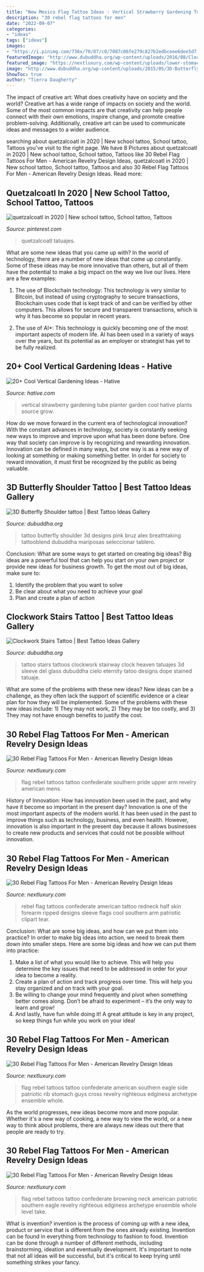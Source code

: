 ```yaml
---
title: "New Mexico Flag Tattoo Ideas : Vertical Strawberry Gardening Tube Planter Garden Cool Hative Plants Source Grow"
description: "30 rebel flag tattoos for men"
date: "2022-09-07"
categories:
- "ideas"
tags: ["ideas"]
images:
- "https://i.pinimg.com/736x/70/87/c0/7087c06fe279c827b2edbceee6dee5d7.jpg"
featuredImage: "http://www.dubuddha.org/wp-content/uploads/2016/08/Clockwork-Stairs-Tattoo-by-Dointats-bj-728x728.jpg"
featured_image: "https://nextluxury.com/wp-content/uploads/lower-stomach-rib-cage-side-confederate-rebel-flag-guys-tattoos.jpg"
image: "http://www.dubuddha.org/wp-content/uploads/2015/05/3D-Butterfly-Shoilder-tattoo-by-ALEX-BRUZ.jpg"
ShowToc: true
author: "Tierra Daugherty"
---
```



The impact of creative art: What does creativity have on society and the world?
Creative art has a wide range of impacts on society and the world. Some of the most common impacts are that creativity can help people connect with their own emotions, inspire change, and promote creative problem-solving. Additionally, creative art can be used to communicate ideas and messages to a wider audience.

	

		
searching about quetzalcoatl in 2020 | New school tattoo, School tattoo, Tattoos you've visit to the right page. We have 8 Pictures about quetzalcoatl in 2020 | New school tattoo, School tattoo, Tattoos like 30 Rebel Flag Tattoos For Men - American Revelry Design Ideas, quetzalcoatl in 2020 | New school tattoo, School tattoo, Tattoos and also 30 Rebel Flag Tattoos For Men - American Revelry Design Ideas. Read more:
		
    
## Quetzalcoatl In 2020 | New School Tattoo, School Tattoo, Tattoos

<img loading=lazy src="https://i.pinimg.com/736x/70/87/c0/7087c06fe279c827b2edbceee6dee5d7.jpg" onerror="this.onerror=null;this.src='https://tse1.mm.bing.net/th?id=OIP.-mTB-kFY8WYd8EKrCYGsogHaEN&amp;pid=15.1';" alt="quetzalcoatl in 2020 | New school tattoo, School tattoo, Tattoos">

_Source: pinterest.com_

>quetzalcoatl tatuajes. 

	

What are some new ideas that you came up with?
In the world of technology, there are a number of new ideas that come up constantly. Some of these ideas may be more innovative than others, but all of them have the potential to make a big impact on the way we live our lives. Here are a few examples:
1. The use of Blockchain technology: This technology is very similar to Bitcoin, but instead of using cryptography to secure transactions, Blockchain uses code that is kept track of and can be verified by other computers. This allows for secure and transparent transactions, which is why it has become so popular in recent years.

2. The use of AI*: This technology is quickly becoming one of the most important aspects of modern life. AI has been used in a variety of ways over the years, but its potential as an employer or strategist has yet to be fully realized.

    
## 20+ Cool Vertical Gardening Ideas - Hative

<img loading=lazy src="https://hative.com/wp-content/uploads/2014/11/vertical-gardening-ideas/1-vertical-strawberry-tube-planter.jpg" onerror="this.onerror=null;this.src='https://tse4.mm.bing.net/th?id=OIP.SIXAWjnw6MWmJMtl42_WMAHaKj&amp;pid=15.1';" alt="20+ Cool Vertical Gardening Ideas - Hative">

_Source: hative.com_

>vertical strawberry gardening tube planter garden cool hative plants source grow. 

	

How do we move forward in the current era of technological innovation? With the constant advances in technology, society is constantly seeking new ways to improve and improve upon what has been done before. One way that society can improve is by recognizing and rewarding innovation. Innovation can be defined in many ways, but one way is as a new way of looking at something or making something better. In order for society to reward innovation, it must first be recognized by the public as being valuable.

    
## 3D Butterfly Shoulder Tattoo | Best Tattoo Ideas Gallery

<img loading=lazy src="http://www.dubuddha.org/wp-content/uploads/2015/05/3D-Butterfly-Shoilder-tattoo-by-ALEX-BRUZ.jpg" onerror="this.onerror=null;this.src='https://tse1.mm.bing.net/th?id=OIP.wvY5jZmE7hIE2qmHi9d9LgHaHa&amp;pid=15.1';" alt="3D Butterfly Shoulder tattoo | Best Tattoo Ideas Gallery">

_Source: dubuddha.org_

>tattoo butterfly shoulder 3d designs pink bruz alex breathtaking tattooblend dubuddha mariposas seleccionar tablero. 

	

Conclusion: What are some ways to get started on creating big ideas?
Big ideas are a powerful tool that can help you start on your own project or provide new ideas for business growth. To get the most out of big ideas, make sure to:
1. Identify the problem that you want to solve
2. Be clear about what you need to achieve your goal
3. Plan and create a plan of action

    
## Clockwork Stairs Tattoo | Best Tattoo Ideas Gallery

<img loading=lazy src="http://www.dubuddha.org/wp-content/uploads/2016/08/Clockwork-Stairs-Tattoo-by-Dointats-bj-728x728.jpg" onerror="this.onerror=null;this.src='https://tse3.mm.bing.net/th?id=OIP.IyoZZYZb1sd2Px10VprNPgHaHa&amp;pid=15.1';" alt="Clockwork Stairs Tattoo | Best Tattoo Ideas Gallery">

_Source: dubuddha.org_

>tattoo stairs tattoos clockwork stairway clock heaven tatuajes 3d sleeve del glass dubuddha cielo eternity tatoo designs dope stained tatuaje. 

	

What are some of the problems with these new ideas?
New ideas can be a challenge, as they often lack the support of scientific evidence or a clear plan for how they will be implemented. Some of the problems with these new ideas include: 1) They may not work, 2) They may be too costly, and 3) They may not have enough benefits to justify the cost.

    
## 30 Rebel Flag Tattoos For Men - American Revelry Design Ideas

<img loading=lazy src="https://nextluxury.com/wp-content/uploads/upper-arm-male-with-confederate-flag-tattoo.jpg" onerror="this.onerror=null;this.src='https://tse4.mm.bing.net/th?id=OIP.uF2LWbodK9kQtgXikuURrwHaHa&amp;pid=15.1';" alt="30 Rebel Flag Tattoos For Men - American Revelry Design Ideas">

_Source: nextluxury.com_

>flag rebel tattoos tattoo confederate southern pride upper arm revelry american mens. 

	

History of Innovation: How has innovation been used in the past, and why have it become so important in the present day?
Innovation is one of the most important aspects of the modern world. It has been used in the past to improve things such as technology, business, and even health. However, innovation is also important in the present day because it allows businesses to create new products and services that could not be possible without innovation.

    
## 30 Rebel Flag Tattoos For Men - American Revelry Design Ideas

<img loading=lazy src="https://nextluxury.com/wp-content/uploads/guys-ripped-skin-confederate-rebel-flag-tattoos-on-forearm.jpg" onerror="this.onerror=null;this.src='https://tse1.mm.bing.net/th?id=OIP.uvxurDsjmlor-3vnGbbrUgHaFj&amp;pid=15.1';" alt="30 Rebel Flag Tattoos For Men - American Revelry Design Ideas">

_Source: nextluxury.com_

>rebel flag tattoos confederate american tattoo redneck half skin forearm ripped designs sleeve flags cool southern arm patriotic clipart tear. 

	

Conclusion: What are some big ideas, and how can we put them into practice?
In order to make big ideas into action, we need to break them down into smaller steps. Here are some big ideas and how we can put them into practice:
1. Make a list of what you would like to achieve. This will help you determine the key issues that need to be addressed in order for your idea to become a reality.
2. Create a plan of action and track progress over time. This will help you stay organized and on track with your goal.
3. Be willing to change your mind frequently and pivot when something better comes along. Don’t be afraid to experiment – it’s the only way to learn and grow!
4. And lastly, have fun while doing it! A great attitude is key in any project, so keep things fun while you work on your idea!

    
## 30 Rebel Flag Tattoos For Men - American Revelry Design Ideas

<img loading=lazy src="https://nextluxury.com/wp-content/uploads/lower-stomach-rib-cage-side-confederate-rebel-flag-guys-tattoos.jpg" onerror="this.onerror=null;this.src='https://tse3.mm.bing.net/th?id=OIP.Uybzcsu1LqVIOi94GEdkuAHaHa&amp;pid=15.1';" alt="30 Rebel Flag Tattoos For Men - American Revelry Design Ideas">

_Source: nextluxury.com_

>flag rebel tattoos tattoo confederate american southern eagle side patriotic rib stomach guys cross revelry righteous edginess archetype ensemble whole. 

	

As the world progresses, new ideas become more and more popular. Whether it's a new way of cooking, a new way to view the world, or a new way to think about problems, there are always new ideas out there that people are ready to try.

    
## 30 Rebel Flag Tattoos For Men - American Revelry Design Ideas

<img loading=lazy src="http://nextluxury.com/wp-content/uploads/browning-confederate-flag-neck-tattoo-on-man.jpg" onerror="this.onerror=null;this.src='https://tse3.mm.bing.net/th?id=OIP.7hgZQ5xpVeNJrBLiDdmB6QHaHa&amp;pid=15.1';" alt="30 Rebel Flag Tattoos For Men - American Revelry Design Ideas">

_Source: nextluxury.com_

>flag rebel tattoos tattoo confederate browning neck american patriotic southern eagle revelry righteous edginess archetype ensemble whole level take. 

	

What is invention?
invention is the process of coming up with a new idea, product or service that is different from the ones already existing. Invention can be found in everything from technology to fashion to food. 
Invention can be done through a number of different methods, including brainstorming, ideation and eventually development. It's important to note that not all ideas will be successful, but it's critical to keep trying until something strikes your fancy.


